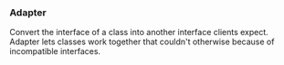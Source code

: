 ### Adapter

Convert the interface of a class into another interface clients expect. Adapter lets classes work together that couldn't otherwise because of incompatible interfaces.

